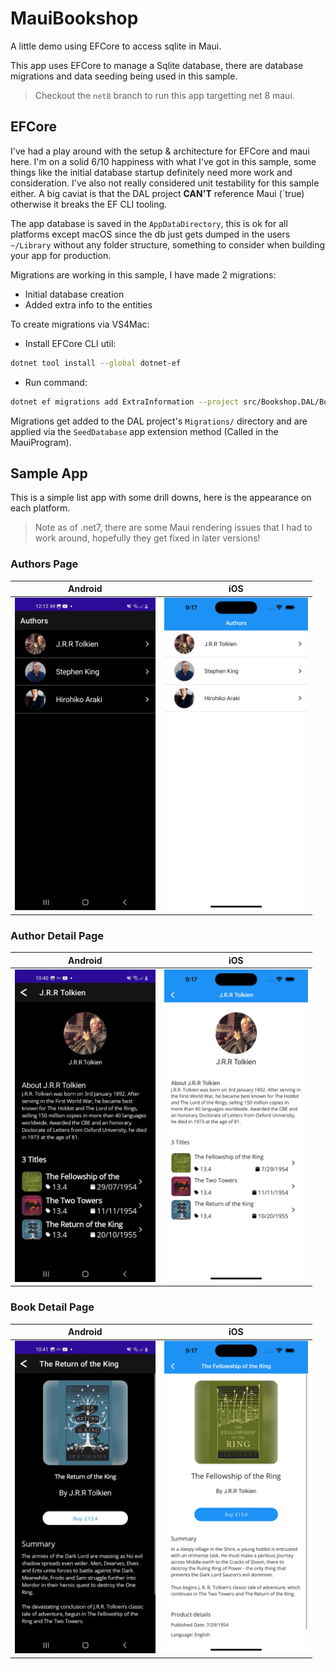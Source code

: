 # MauiBookshop
A little demo using EFCore to access sqlite in Maui.

This app uses EFCore to manage a Sqlite database, there are database migrations and data seeding being used in this sample.

> Checkout the `net8` branch to run this app targetting net 8 maui. 

## EFCore

I've had a play around with the setup & architecture for EFCore and maui here. I'm on a solid 6/10 happiness with what I've got in this sample, some things like the initial database startup definitely need more work and consideration. I've also not really considered unit testability for this sample either. A big caviat is that the DAL project **CAN'T** reference Maui (`<UseMaui>true</UseMaui>) otherwise it breaks the EF CLI tooling.

The app database is saved in the `AppDataDirectory`, this is ok for all platforms except macOS since the db just gets dumped in the users `~/Library` without any folder structure, something to consider when building your app for production.

Migrations are working in this sample, I have made 2 migrations:
- Initial database creation
- Added extra info to the entities

To create migrations via VS4Mac:
- Install EFCore CLI util:
```bash
dotnet tool install --global dotnet-ef
```
- Run command:
```bash
dotnet ef migrations add ExtraInformation --project src/Bookshop.DAL/Bookshop.DAL.csproj
```

Migrations get added to the DAL project's `Migrations/` directory and are applied via the `SeedDatabase` app extension method (Called in the MauiProgram).

## Sample App

This is a simple list app with some drill downs, here is the appearance on each platform.

> Note as of .net7, there are some Maui rendering issues that I had to work around, hopefully they get fixed in later versions!

### Authors Page

| Android                                                      | iOS                                                          |
| ------------------------------------------------------------ | ------------------------------------------------------------ |
| <img src="assets/AuthorsPage_Android.jpg" alt="Author Page On Android" Height="500"> | <img src="assets/AuthorsPage_iOS.png" alt="Author Page On iOS" Height="500"> |

### Author Detail Page

| Android                                                      | iOS                                                          |
| ------------------------------------------------------------ | ------------------------------------------------------------ |
| <img src="assets/AuthorDetailPage_Android.jpg" alt="Author Detail Page On Android" Height="500"> | <img src="assets/AuthorDetailPage_iOS.png" alt="Author Detail Page On iOS" Height="500"> |

### Book Detail Page

| Android                                                      | iOS                                                          |
| ------------------------------------------------------------ | ------------------------------------------------------------ |
| <img src="assets/BookDetailPage_Android.jpg" alt="Book Detail Page On Android" Height="500"> | <img src="assets/BookDetailPage_iOS.png" alt="Book Detail Page On iOS" Height="500"> |
